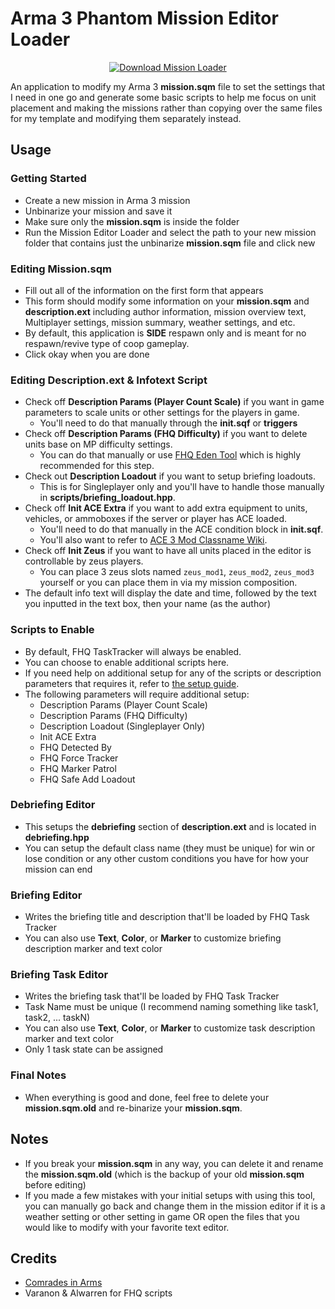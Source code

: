 # Arma 3 Phantom Mission Editor Loader

<p align="center">
<a href="https://github.com/bennpham/Arma3PhantomMissionEditorLoader/releases/tag/v1.2.0"><img src="https://img.shields.io/badge/Version-1.2.0-blue.svg" alt="Download Mission Loader" /></a>
</p>

An application to modify my Arma 3 <b>mission.sqm</b> file to set the settings that I need in one go and generate some basic scripts to help me focus on unit placement and making the missions rather than copying over the same files for my template and modifying them separately instead.

## Usage
### Getting Started
* Create a new mission in Arma 3 mission
* Unbinarize your mission and save it
* Make sure only the <b>mission.sqm</b> is inside the folder
* Run the Mission Editor Loader and select the path to your new mission folder that contains just the unbinarize <b>mission.sqm</b> file and click new
### Editing Mission.sqm
* Fill out all of the information on the first form that appears
* This form should modify some information on your <b>mission.sqm</b> and <b>description.ext</b> including author information, mission overview text, Multiplayer settings, mission summary, weather settings, and etc.
* By default, this application is <b>SIDE</b> respawn only and is meant for no respawn/revive type of coop gameplay.
* Click okay when you are done
### Editing Description.ext & Infotext Script
* Check off <b>Description Params (Player Count Scale)</b> if you want in game parameters to scale units or other settings for the players in game.
	* You'll need to do that manually through the <b>init.sqf</b> or <b>triggers</b>
* Check off <b>Description Params (FHQ Difficulty)</b> if you want to delete units base on MP difficulty settings.
	* You can do that manually or use [FHQ Eden Tool](http://ciahome.net/forum/showthread.php?tid=3935) which is highly recommended for this step.
* Check out <b>Description Loadout</b> if you want to setup briefing loadouts.
	* This is for Singleplayer only and you'll have to handle those manually in <b>scripts/briefing_loadout.hpp</b>.
* Check off <b>Init ACE Extra</b> if you want to add extra equipment to units, vehicles, or ammoboxes if the server or player has ACE loaded.
	* You'll need to do that manually in the ACE condition block in <b>init.sqf</b>.
	* You'll also want to refer to [ACE 3 Mod Classname Wiki](https://ace3mod.com/wiki/class-names.html).
* Check off <b>Init Zeus</b> if you want to have all units placed in the editor is controllable by zeus players.
	* You can place 3 zeus slots named `zeus_mod1`, `zeus_mod2`, `zeus_mod3` yourself or you can place them in via my mission composition.
* The default info text will display the date and time, followed by the text you inputted in the text box, then your name (as the author)
### Scripts to Enable
* By default, FHQ TaskTracker will always be enabled.
* You can choose to enable additional scripts here.
* If you need help on additional setup for any of the scripts or description parameters that requires it, refer to [the setup guide](https://github.com/bennpham/Arma3PhantomMissionEditorLoader/blob/master/SETUP.md).
* The following parameters will require additional setup:
	* Description Params (Player Count Scale)
	* Description Params (FHQ Difficulty)
	* Description Loadout (Singleplayer Only)
	* Init ACE Extra
	* FHQ Detected By
	* FHQ Force Tracker
	* FHQ Marker Patrol
	* FHQ Safe Add Loadout

### Debriefing Editor
* This setups the <b>debriefing</b> section of <b>description.ext</b> and is located in <b>debriefing.hpp</b>
* You can setup the default class name (they must be unique) for win or lose condition or any other custom conditions you have for how your mission can end
### Briefing Editor
* Writes the briefing title and description that'll be loaded by FHQ Task Tracker
* You can also use <b>Text</b>, <b>Color</b>, or <b>Marker</b> to customize briefing description marker and text color
### Briefing Task Editor
* Writes the briefing task that'll be loaded by FHQ Task Tracker
* Task Name must be unique (I recommend naming something like task1, task2, ... taskN)
* You can also use <b>Text</b>, <b>Color</b>, or <b>Marker</b> to customize task description marker and text color
* Only 1 task state can be assigned
### Final Notes
* When everything is good and done, feel free to delete your <b>mission.sqm.old</b> and re-binarize your <b>mission.sqm</b>.

## Notes
* If you break your <b>mission.sqm</b> in any way, you can delete it and rename the <b>mission.sqm.old</b> (which is the backup of your old <b>mission.sqm</b> before editing)
* If you made a few mistakes with your initial setups with using this tool, you can manually go back and change them in the mission editor if it is a weather setting or other setting in game OR open the files that you would like to modify with your favorite text editor.

## Credits
* <a href="http://ciahome.net/">Comrades in Arms</a>
* Varanon & Alwarren for FHQ scripts
